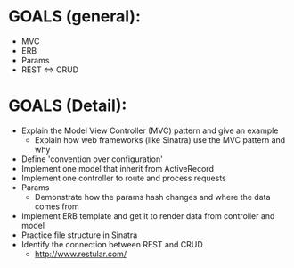 # GOALS (general):
* MVC
* ERB
* Params
* REST <=> CRUD

# GOALS (Detail):
- Explain the Model View Controller (MVC) pattern and give an example
  - Explain how web frameworks (like Sinatra) use the MVC pattern and why
- Define 'convention over configuration'
- Implement one model that inherit from ActiveRecord
- Implement one controller to route and process requests
- Params
  - Demonstrate how the params hash changes and where the data comes from
- Implement ERB template and get it to render data from controller and model
- Practice file structure in Sinatra
- Identify the connection between REST and CRUD
  - http://www.restular.com/


